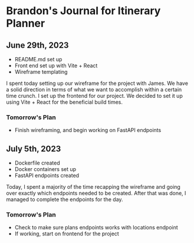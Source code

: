# Brandon's Journal for Itinerary Planner

## June 29th, 2023

- README.md set up
- Front end set up with Vite + React
- Wireframe templating

I spent today setting up our wireframe for the project with James. We have a solid direction in terms
of what we want to accomplish within a certain time crunch.
I set up the frontend for our project. We decided to set it up using Vite + React for the beneficial build times.

### Tomorrow's Plan

- Finish wireframing, and begin working on FastAPI endpoints

## July 5th, 2023

- Dockerfile created
- Docker containers set up
- FastAPI endpoints created

Today, I spent a majority of the time recapping the wireframe and going over exactly which endpoints needed to be created.
After that was done, I managed to complete the endpoints for the day.

### Tomorrow's Plan

- Check to make sure plans endpoints works with locations endpoint
- If working, start on frontend for the project


